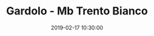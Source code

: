 ---
title: Gardolo - Mb Trento Bianco
date: 2019-02-17 10:30:00
squadra-a: Mb Trento Bianco
punteggio-a: 
squadra-b: Bc Gardolo
punteggio-b: 
partite/squadra: esordienti-18-19
luogo: Centro Sportivo Trento Nord
categoria: esordienti
---